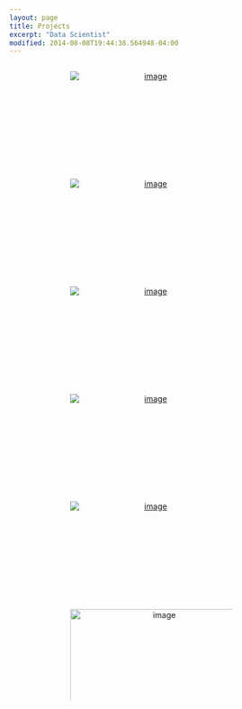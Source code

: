 ```yaml
---
layout: page
title: Projects
excerpt: "Data Scientist"
modified: 2014-08-08T19:44:38.564948-04:00
---
```


<style type="text/css" media="screen">
.photo-grid {
	list-style: none;
	margin: 1em auto;
	max-width: 1106px;
	padding: 0;
	text-align: center;
}


.photo-grid li {
	display: inline-block;
	height: 163px;
	line-height: normal;
	margin: 1em;
	transition: all 500ms;
	width: 289px;
}


.photo-grid img {
	display: block;
	height: auto;
	transition: all 300ms;
	max-width: 100%;
}

.photo-grid li:hover img {
	-webkit-transform: scale(1.4);
}

.photo-grid figure {
	height: 163px;
	margin: 0;
	overflow: hidden;
	position: relative;
	width: 289px;
}

.photo-grid figcaption {
	background: rgba(0,0,0,0.8);
	color: white;
	display: table;
	height: 100%;
	left: 0;
	opacity: 0;
	position: absolute;
	right: 0;
	top: 0;
	transition: all 300ms;
	transition-delay: 100ms;
	width: 100%;
	z-index: 100;
}

.photo-grid li:hover figcaption {
	opacity: 1;
}

.photo-grid figcaption p {
	display: table-cell;
	font-size: 1.5em;
	position: relative;
	top: -40px;
	width: 289px;
	text-align: center;
	transition: all 300ms ease-out;
	vertical-align: middle;
}

.photo-grid figcaption p:empty {
display: none;
}

.photo-grid li:hover figcaption p {
	-webkit-transform: translateY(40px);
}

.photo-grid br {
	display: none;
}
</style>


<ul class="photo-grid">
	<li>
		<a href="https://github.com/reddit-analyzer/data_acq">
			<figure>
				<img src="{{ site.url }}/images/reddit.jpg" alt="image"></a>
				<figcaption><p>Data Mining of Reddit</p></figcaption>
			</figure>
		</a>
	</li>
	<li>
		<a href="https://github.com/CaptainDataCrunch/ObjectDetection">
			<figure>
				<img src="{{ site.url }}/images/car_adaboost.png" alt="image"></a>
				<figcaption><p>Car Detection Using Adaboost</p></figcaption>
			</figure>
		</a>
	</li>
	<li>
		<a href="https://github.com/vincentpham1991/titanic/blob/master/Vincent_Spark_tutorial.ipynb">
			<figure>
				<img src="{{ site.url }}/images/titanic.png" alt="image"></a>
				<figcaption><p>Spark Tutorial with Titanic Data</p></figcaption>
			</figure>
		</a>
	</li>
	<li>
		<a href="{{ site.url }}/blog/LoanProsper">
			<figure>
				<img src="{{ site.url }}/images/prosper.png" alt="image"></a>
				<figcaption><p>Exploratory Analysis of Loan Data</p></figcaption>
			</figure>
		</a>
	</li>
	<li>
		<a href="https://github.com/vincentpham1991/SentimentAnalysis">
			<figure>
				<img src="{{ site.url }}/images/movie.jpg" alt="image"></a>
				<figcaption><p>Sentiment Analysis of Movie Reviews</p></figcaption>
			</figure>
		</a>
	</li>
	<li>
		<a href="https://github.com/vincentpham1991/PythonProjects/tree/master/StocksHeatMap">
			<figure>
				<img src="{{ site.url }}/images/stocks2.jpg" height="180" width="320" alt="image"></a>
				<figcaption><p> Heat Map of Stock Correlations</p></figcaption>
			</figure>
		</a>
	</li>	
</ul>
